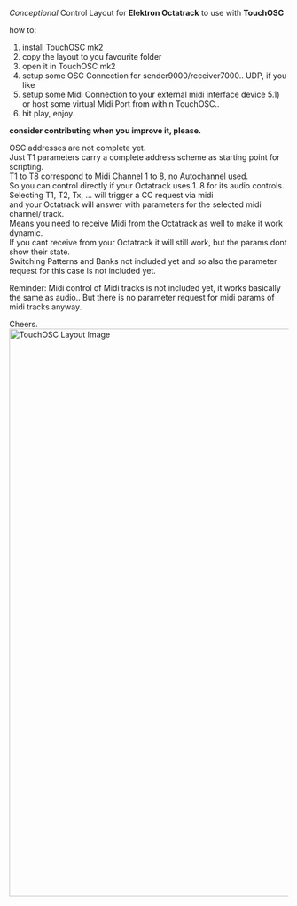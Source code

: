 *Conceptional* Control Layout for **Elektron Octatrack** to use with **TouchOSC**

how to:

1) install TouchOSC mk2
2) copy the layout to you favourite folder
3) open it in TouchOSC mk2
4) setup some OSC Connection for sender9000/receiver7000.. UDP, if you like
5) setup some Midi Connection to your external midi interface device
5.1) or host some virtual Midi Port from within TouchOSC..
6) hit play, enjoy.

**consider contributing when you improve it, please.**

OSC addresses are not complete yet.<br> 
Just T1 parameters carry a complete address scheme as starting point for scripting.<br>
T1 to T8 correspond to Midi Channel 1 to 8, no Autochannel used. <br>
So you can control directly if your Octatrack uses 1..8 for its audio controls.<br>
Selecting T1, T2, Tx, ... will trigger a CC request via midi<br>
and your Octatrack will answer with parameters for the selected midi channel/ track.<br>
Means you need to receive Midi from the Octatrack as well to make it work dynamic.<br>
If you cant receive from your Octatrack it will still work, but the params dont show their state.<br>
Switching Patterns and Banks not included yet and so also the parameter request for this case is not included yet.

Reminder: Midi control of Midi tracks is not included yet, it works basically the same as audio.. But there is no parameter request for midi params of midi tracks anyway.

Cheers.
<img width="1022" alt="TouchOSC Layout Image" src="https://user-images.githubusercontent.com/1221499/146667280-d28bc923-7282-4fe3-8be6-5a8f9f23b8f7.png">
